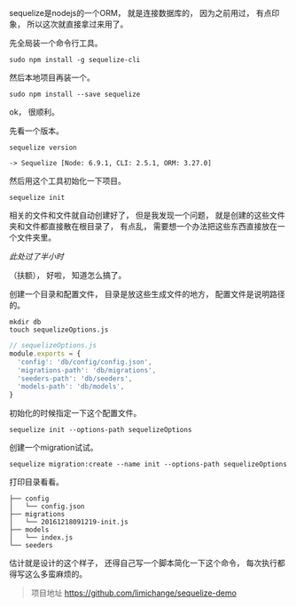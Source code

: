 sequelize是nodejs的一个ORM，
就是连接数据库的，
因为之前用过，
有点印象，
所以这次就直接拿过来用了。

先全局装一个命令行工具。
```
sudo npm install -g sequelize-cli
```

然后本地项目再装一个。
```
sudo npm install --save sequelize
```

ok，
很顺利。

先看一个版本。
```
sequelize version

-> Sequelize [Node: 6.9.1, CLI: 2.5.1, ORM: 3.27.0]
```

然后用这个工具初始化一下项目。
```
sequelize init
```

相关的文件和文件就自动创建好了，
但是我发现一个问题，
就是创建的这些文件夹和文件都直接散在根目录了，
有点乱，
需要想一个办法把这些东西直接放在一个文件夹里。

*此处过了半小时*

（扶额），
好啦，
知道怎么搞了。

创建一个目录和配置文件，
目录是放这些生成文件的地方，
配置文件是说明路径的。
```
mkdir db
touch sequelizeOptions.js
```

```js
// sequelizeOptions.js
module.exports = {
  'config': 'db/config/config.json',
  'migrations-path': 'db/migrations',
  'seeders-path': 'db/seeders',
  'models-path': 'db/models',
}
```

初始化的时候指定一下这个配置文件。
```
sequelize init --options-path sequelizeOptions
```

创建一个migration试试。
```
sequelize migration:create --name init --options-path sequelizeOptions
```

打印目录看看。
```
├── config
│   └── config.json
├── migrations
│   └── 20161218091219-init.js
├── models
│   └── index.js
└── seeders
```

估计就是设计的这个样子，
还得自己写一个脚本简化一下这个命令，
每次执行都得写这么多蛮麻烦的。

> 项目地址
> https://github.com/limichange/sequelize-demo
